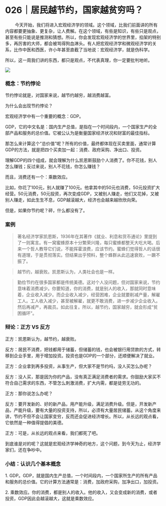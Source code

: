 # 026｜居民越节约，国家越贫穷吗？

        今天开始，我们将进入宏观经济学的领域。这个领域，比我们前面讲的所有内容都要更抽象、更复杂，让人费解。在这个领域，有些是知识，有些只是观点，甚至有些只能说是推测和猜想。所以，你会发现宏观经济学的世界里，掐架的特别多，再厉害的大师，都会被骂得狗血淋头。有人把宏观经济学和微观经济学的关系，比作中医和西医，许小年甚至直截了当地说：宏观经济学，就是伪科学。

所以，这一周我们讲的东西，都只是观点，不代表真理，你一定要批判地听。

![](../img/99839fc2d1bb2ecd22cda5ce7769c426.jpg)

### 概念：节约悖论

节约悖论就是，对国家来说，越节约越穷，越消费越富。

为什么会出现节约悖论？

宏观经济学中有一个重要的概念：GDP。

GDP，它的中文名是：国内生产总值，是指在一个时间段内，一个国家生产的全部产品和服务的总价值。它被公认为是衡量国家经济状况和财富的最佳指标。

那怎么来计算这个“总价值”呢？所有的价值，最终都体现在买卖里面，通常计算GDP的方法，就是把四个买卖加一起：消费、政府采购、净出口、投资。

理解GDP的四个组成，就会理解为什么凯恩斯鼓励个人消费了。你不花钱，别人怎么赚钱；反过来说，别人不花钱，你怎么赚钱？

而且，消费还有一个：乘数效应。

比如，你花了100元，别人就赚了100元。他拿其中的50元也消费，50元投资扩大经营。50元消费，50元投资，再次变成GDP，又被别人赚走，他们又花掉，又被别人赚走，如此生生不息，GDP越滚越大，经济也会越来越欣欣向荣。

但是，如果你节约呢？砰，什么都没有了。

### 案例

> 著名经济学家凯恩斯，1936年在其著作《就业、利息和货币通论》里提到了一则寓言。有一窝蜜蜂原本十分繁荣兴隆，每只蜜蜂都整天大吃大喝。后来一个哲人教导它们说，不能挥霍浪费，应该节约。蜜蜂们觉得哲人的话很有道理，于是贯彻落实。但结果出乎预料，整个蜂群从此迅速衰败，一蹶不振了。

> 越节约，越衰败。凯恩斯认为，人类社会也是一样。

> 勤俭节约在很多国家都是传统美德。这对个人没问题，但对国家来说，节约意味着消费减少。你要知道，你的消费，就是别人的收入，那就同时意味着，企业收入减少。而企业收入减少，经营困难，企业就要削减产量，解雇工人。工人收入减少，甚至被解雇，就更不敢消费，进一步减少企业收入。然后再减产，再裁员。如此往复。所以，越节约，国家越穷，就会形成“贫困循环”。

### 辩论：正方 VS 反方

正方：凯恩斯认为，越节约，越衰败。

反方：居民不消费，把钱都用于储蓄，但储蓄的钱，也会被银行用贷款的方式，转移到企业手里，用于增加投资。投资也是GDP的一个部分，还顺便解决了就业。

正方：企业拿到再多投资，从事生产，但大家不是节约吗，没人买怎么办呢？

反方：没人买，那是因为你的产品，没有真正满足消费者的需求。你鼓励大家买不符合自己需求的东西，不管怎么刺激消费，扩大内需，都是徒劳无功的。

正方：那你说怎么办呢？

反方：要开发新的、好的新产品，用产能升级，满足消费升级。但是，开发新产品，产能升级，要有大量的投资支持，所以，必须有大量居民储蓄。从这个角度来讲，节约不但不会让国家变穷，反而还会促进经济增长。所以，从长远的观点看，它依然是一种值得提倡的美德。

正方：可是，从长远的观点来看，我们都死了吧。

到底谁是对的呢？这就是宏观经济学神奇的地方，这个问题，到今天为止，经济学家们，还在争吵中。

### 小结：认识几个基本概念

1\. GDP。GDP，就是国内生产总值，一个时间段内，一个国家所生产的所有产品和服务的总价值。它的计算方法通常是：消费，加政府采购，加净出口，加投资。

2\. 乘数效应。你的消费，都是别人的收入。他的收入，又会变成新的消费，或者投资，GDP因此会越滚越大，这就是乘数效应。